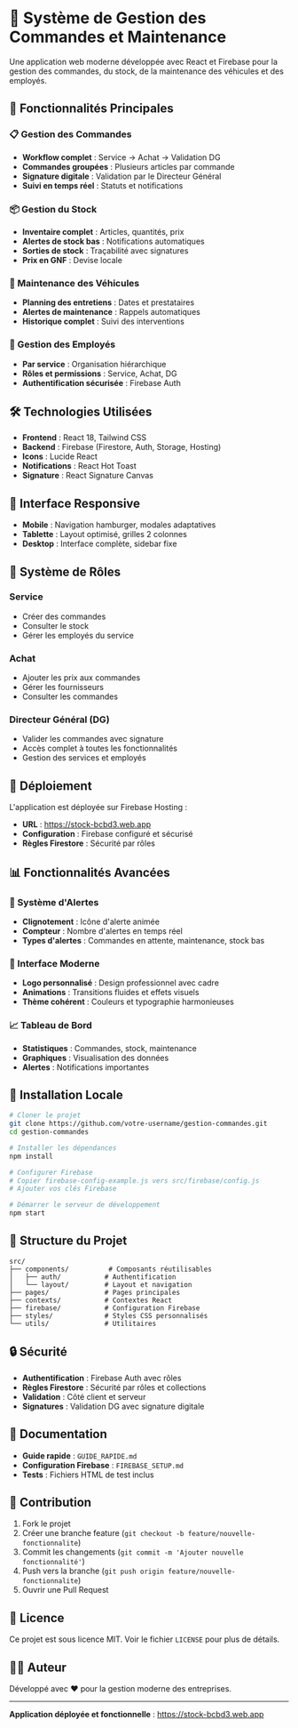 # 🏢 Système de Gestion des Commandes et Maintenance

Une application web moderne développée avec React et Firebase pour la gestion des commandes, du stock, de la maintenance des véhicules et des employés.

## 🚀 Fonctionnalités Principales

### 📋 Gestion des Commandes
- **Workflow complet** : Service → Achat → Validation DG
- **Commandes groupées** : Plusieurs articles par commande
- **Signature digitale** : Validation par le Directeur Général
- **Suivi en temps réel** : Statuts et notifications

### 📦 Gestion du Stock
- **Inventaire complet** : Articles, quantités, prix
- **Alertes de stock bas** : Notifications automatiques
- **Sorties de stock** : Traçabilité avec signatures
- **Prix en GNF** : Devise locale

### 🚗 Maintenance des Véhicules
- **Planning des entretiens** : Dates et prestataires
- **Alertes de maintenance** : Rappels automatiques
- **Historique complet** : Suivi des interventions

### 👥 Gestion des Employés
- **Par service** : Organisation hiérarchique
- **Rôles et permissions** : Service, Achat, DG
- **Authentification sécurisée** : Firebase Auth

## 🛠️ Technologies Utilisées

- **Frontend** : React 18, Tailwind CSS
- **Backend** : Firebase (Firestore, Auth, Storage, Hosting)
- **Icons** : Lucide React
- **Notifications** : React Hot Toast
- **Signature** : React Signature Canvas

## 📱 Interface Responsive

- **Mobile** : Navigation hamburger, modales adaptatives
- **Tablette** : Layout optimisé, grilles 2 colonnes
- **Desktop** : Interface complète, sidebar fixe

## 🔐 Système de Rôles

### Service
- Créer des commandes
- Consulter le stock
- Gérer les employés du service

### Achat
- Ajouter les prix aux commandes
- Gérer les fournisseurs
- Consulter les commandes

### Directeur Général (DG)
- Valider les commandes avec signature
- Accès complet à toutes les fonctionnalités
- Gestion des services et employés

## 🚀 Déploiement

L'application est déployée sur Firebase Hosting :
- **URL** : https://stock-bcbd3.web.app
- **Configuration** : Firebase configuré et sécurisé
- **Règles Firestore** : Sécurité par rôles

## 📊 Fonctionnalités Avancées

### 🔔 Système d'Alertes
- **Clignotement** : Icône d'alerte animée
- **Compteur** : Nombre d'alertes en temps réel
- **Types d'alertes** : Commandes en attente, maintenance, stock bas

### 🎨 Interface Moderne
- **Logo personnalisé** : Design professionnel avec cadre
- **Animations** : Transitions fluides et effets visuels
- **Thème cohérent** : Couleurs et typographie harmonieuses

### 📈 Tableau de Bord
- **Statistiques** : Commandes, stock, maintenance
- **Graphiques** : Visualisation des données
- **Alertes** : Notifications importantes

## 🔧 Installation Locale

```bash
# Cloner le projet
git clone https://github.com/votre-username/gestion-commandes.git
cd gestion-commandes

# Installer les dépendances
npm install

# Configurer Firebase
# Copier firebase-config-example.js vers src/firebase/config.js
# Ajouter vos clés Firebase

# Démarrer le serveur de développement
npm start
```

## 📁 Structure du Projet

```
src/
├── components/          # Composants réutilisables
│   ├── auth/           # Authentification
│   └── layout/         # Layout et navigation
├── pages/              # Pages principales
├── contexts/           # Contextes React
├── firebase/           # Configuration Firebase
├── styles/             # Styles CSS personnalisés
└── utils/              # Utilitaires
```

## 🔒 Sécurité

- **Authentification** : Firebase Auth avec rôles
- **Règles Firestore** : Sécurité par rôles et collections
- **Validation** : Côté client et serveur
- **Signatures** : Validation DG avec signature digitale

## 📝 Documentation

- **Guide rapide** : `GUIDE_RAPIDE.md`
- **Configuration Firebase** : `FIREBASE_SETUP.md`
- **Tests** : Fichiers HTML de test inclus

## 🤝 Contribution

1. Fork le projet
2. Créer une branche feature (`git checkout -b feature/nouvelle-fonctionnalite`)
3. Commit les changements (`git commit -m 'Ajouter nouvelle fonctionnalité'`)
4. Push vers la branche (`git push origin feature/nouvelle-fonctionnalite`)
5. Ouvrir une Pull Request

## 📄 Licence

Ce projet est sous licence MIT. Voir le fichier `LICENSE` pour plus de détails.

## 👨‍💻 Auteur

Développé avec ❤️ pour la gestion moderne des entreprises.

---

**Application déployée et fonctionnelle** : https://stock-bcbd3.web.app